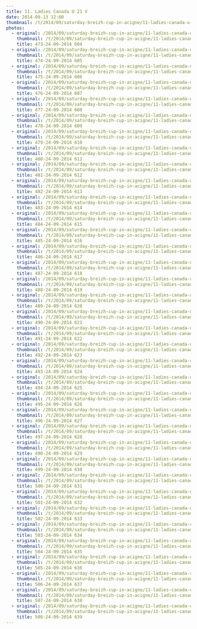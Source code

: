 ```yaml
---
title: 11. Ladies Canada U 21 V
date: 2014-09-13 12:00
thumbnail: /t/2014/09/saturday-breizh-cup-in-acigne/11-ladies-canada-u-21-v/473-24-09-2014-604.jpg
photos:
  - original: /2014/09/saturday-breizh-cup-in-acigne/11-ladies-canada-u-21-v/473-24-09-2014-604.jpg
    thumbnail: /t/2014/09/saturday-breizh-cup-in-acigne/11-ladies-canada-u-21-v/473-24-09-2014-604.jpg
    title: 473-24-09-2014 604
  - original: /2014/09/saturday-breizh-cup-in-acigne/11-ladies-canada-u-21-v/474-24-09-2014-605.jpg
    thumbnail: /t/2014/09/saturday-breizh-cup-in-acigne/11-ladies-canada-u-21-v/474-24-09-2014-605.jpg
    title: 474-24-09-2014 605
  - original: /2014/09/saturday-breizh-cup-in-acigne/11-ladies-canada-u-21-v/475-24-09-2014-606.jpg
    thumbnail: /t/2014/09/saturday-breizh-cup-in-acigne/11-ladies-canada-u-21-v/475-24-09-2014-606.jpg
    title: 475-24-09-2014 606
  - original: /2014/09/saturday-breizh-cup-in-acigne/11-ladies-canada-u-21-v/476-24-09-2014-607.jpg
    thumbnail: /t/2014/09/saturday-breizh-cup-in-acigne/11-ladies-canada-u-21-v/476-24-09-2014-607.jpg
    title: 476-24-09-2014 607
  - original: /2014/09/saturday-breizh-cup-in-acigne/11-ladies-canada-u-21-v/477-24-09-2014-608.jpg
    thumbnail: /t/2014/09/saturday-breizh-cup-in-acigne/11-ladies-canada-u-21-v/477-24-09-2014-608.jpg
    title: 477-24-09-2014 608
  - original: /2014/09/saturday-breizh-cup-in-acigne/11-ladies-canada-u-21-v/478-24-09-2014-609.jpg
    thumbnail: /t/2014/09/saturday-breizh-cup-in-acigne/11-ladies-canada-u-21-v/478-24-09-2014-609.jpg
    title: 478-24-09-2014 609
  - original: /2014/09/saturday-breizh-cup-in-acigne/11-ladies-canada-u-21-v/479-24-09-2014-610.jpg
    thumbnail: /t/2014/09/saturday-breizh-cup-in-acigne/11-ladies-canada-u-21-v/479-24-09-2014-610.jpg
    title: 479-24-09-2014 610
  - original: /2014/09/saturday-breizh-cup-in-acigne/11-ladies-canada-u-21-v/480-24-09-2014-611.jpg
    thumbnail: /t/2014/09/saturday-breizh-cup-in-acigne/11-ladies-canada-u-21-v/480-24-09-2014-611.jpg
    title: 480-24-09-2014 611
  - original: /2014/09/saturday-breizh-cup-in-acigne/11-ladies-canada-u-21-v/481-24-09-2014-612.jpg
    thumbnail: /t/2014/09/saturday-breizh-cup-in-acigne/11-ladies-canada-u-21-v/481-24-09-2014-612.jpg
    title: 481-24-09-2014 612
  - original: /2014/09/saturday-breizh-cup-in-acigne/11-ladies-canada-u-21-v/482-24-09-2014-613.jpg
    thumbnail: /t/2014/09/saturday-breizh-cup-in-acigne/11-ladies-canada-u-21-v/482-24-09-2014-613.jpg
    title: 482-24-09-2014 613
  - original: /2014/09/saturday-breizh-cup-in-acigne/11-ladies-canada-u-21-v/483-24-09-2014-614.jpg
    thumbnail: /t/2014/09/saturday-breizh-cup-in-acigne/11-ladies-canada-u-21-v/483-24-09-2014-614.jpg
    title: 483-24-09-2014 614
  - original: /2014/09/saturday-breizh-cup-in-acigne/11-ladies-canada-u-21-v/484-24-09-2014-615.jpg
    thumbnail: /t/2014/09/saturday-breizh-cup-in-acigne/11-ladies-canada-u-21-v/484-24-09-2014-615.jpg
    title: 484-24-09-2014 615
  - original: /2014/09/saturday-breizh-cup-in-acigne/11-ladies-canada-u-21-v/485-24-09-2014-616.jpg
    thumbnail: /t/2014/09/saturday-breizh-cup-in-acigne/11-ladies-canada-u-21-v/485-24-09-2014-616.jpg
    title: 485-24-09-2014 616
  - original: /2014/09/saturday-breizh-cup-in-acigne/11-ladies-canada-u-21-v/486-24-09-2014-617.jpg
    thumbnail: /t/2014/09/saturday-breizh-cup-in-acigne/11-ladies-canada-u-21-v/486-24-09-2014-617.jpg
    title: 486-24-09-2014 617
  - original: /2014/09/saturday-breizh-cup-in-acigne/11-ladies-canada-u-21-v/487-24-09-2014-618.jpg
    thumbnail: /t/2014/09/saturday-breizh-cup-in-acigne/11-ladies-canada-u-21-v/487-24-09-2014-618.jpg
    title: 487-24-09-2014 618
  - original: /2014/09/saturday-breizh-cup-in-acigne/11-ladies-canada-u-21-v/488-24-09-2014-619.jpg
    thumbnail: /t/2014/09/saturday-breizh-cup-in-acigne/11-ladies-canada-u-21-v/488-24-09-2014-619.jpg
    title: 488-24-09-2014 619
  - original: /2014/09/saturday-breizh-cup-in-acigne/11-ladies-canada-u-21-v/489-24-09-2014-620.jpg
    thumbnail: /t/2014/09/saturday-breizh-cup-in-acigne/11-ladies-canada-u-21-v/489-24-09-2014-620.jpg
    title: 489-24-09-2014 620
  - original: /2014/09/saturday-breizh-cup-in-acigne/11-ladies-canada-u-21-v/490-24-09-2014-621.jpg
    thumbnail: /t/2014/09/saturday-breizh-cup-in-acigne/11-ladies-canada-u-21-v/490-24-09-2014-621.jpg
    title: 490-24-09-2014 621
  - original: /2014/09/saturday-breizh-cup-in-acigne/11-ladies-canada-u-21-v/491-24-09-2014-622.jpg
    thumbnail: /t/2014/09/saturday-breizh-cup-in-acigne/11-ladies-canada-u-21-v/491-24-09-2014-622.jpg
    title: 491-24-09-2014 622
  - original: /2014/09/saturday-breizh-cup-in-acigne/11-ladies-canada-u-21-v/492-24-09-2014-623.jpg
    thumbnail: /t/2014/09/saturday-breizh-cup-in-acigne/11-ladies-canada-u-21-v/492-24-09-2014-623.jpg
    title: 492-24-09-2014 623
  - original: /2014/09/saturday-breizh-cup-in-acigne/11-ladies-canada-u-21-v/493-24-09-2014-624.jpg
    thumbnail: /t/2014/09/saturday-breizh-cup-in-acigne/11-ladies-canada-u-21-v/493-24-09-2014-624.jpg
    title: 493-24-09-2014 624
  - original: /2014/09/saturday-breizh-cup-in-acigne/11-ladies-canada-u-21-v/494-24-09-2014-625.jpg
    thumbnail: /t/2014/09/saturday-breizh-cup-in-acigne/11-ladies-canada-u-21-v/494-24-09-2014-625.jpg
    title: 494-24-09-2014 625
  - original: /2014/09/saturday-breizh-cup-in-acigne/11-ladies-canada-u-21-v/495-24-09-2014-626.jpg
    thumbnail: /t/2014/09/saturday-breizh-cup-in-acigne/11-ladies-canada-u-21-v/495-24-09-2014-626.jpg
    title: 495-24-09-2014 626
  - original: /2014/09/saturday-breizh-cup-in-acigne/11-ladies-canada-u-21-v/496-24-09-2014-627.jpg
    thumbnail: /t/2014/09/saturday-breizh-cup-in-acigne/11-ladies-canada-u-21-v/496-24-09-2014-627.jpg
    title: 496-24-09-2014 627
  - original: /2014/09/saturday-breizh-cup-in-acigne/11-ladies-canada-u-21-v/497-24-09-2014-628.jpg
    thumbnail: /t/2014/09/saturday-breizh-cup-in-acigne/11-ladies-canada-u-21-v/497-24-09-2014-628.jpg
    title: 497-24-09-2014 628
  - original: /2014/09/saturday-breizh-cup-in-acigne/11-ladies-canada-u-21-v/498-24-09-2014-629.jpg
    thumbnail: /t/2014/09/saturday-breizh-cup-in-acigne/11-ladies-canada-u-21-v/498-24-09-2014-629.jpg
    title: 498-24-09-2014 629
  - original: /2014/09/saturday-breizh-cup-in-acigne/11-ladies-canada-u-21-v/499-24-09-2014-630.jpg
    thumbnail: /t/2014/09/saturday-breizh-cup-in-acigne/11-ladies-canada-u-21-v/499-24-09-2014-630.jpg
    title: 499-24-09-2014 630
  - original: /2014/09/saturday-breizh-cup-in-acigne/11-ladies-canada-u-21-v/500-24-09-2014-631.jpg
    thumbnail: /t/2014/09/saturday-breizh-cup-in-acigne/11-ladies-canada-u-21-v/500-24-09-2014-631.jpg
    title: 500-24-09-2014 631
  - original: /2014/09/saturday-breizh-cup-in-acigne/11-ladies-canada-u-21-v/501-24-09-2014-632.jpg
    thumbnail: /t/2014/09/saturday-breizh-cup-in-acigne/11-ladies-canada-u-21-v/501-24-09-2014-632.jpg
    title: 501-24-09-2014 632
  - original: /2014/09/saturday-breizh-cup-in-acigne/11-ladies-canada-u-21-v/502-24-09-2014-633.jpg
    thumbnail: /t/2014/09/saturday-breizh-cup-in-acigne/11-ladies-canada-u-21-v/502-24-09-2014-633.jpg
    title: 502-24-09-2014 633
  - original: /2014/09/saturday-breizh-cup-in-acigne/11-ladies-canada-u-21-v/503-24-09-2014-634.jpg
    thumbnail: /t/2014/09/saturday-breizh-cup-in-acigne/11-ladies-canada-u-21-v/503-24-09-2014-634.jpg
    title: 503-24-09-2014 634
  - original: /2014/09/saturday-breizh-cup-in-acigne/11-ladies-canada-u-21-v/504-24-09-2014-635.jpg
    thumbnail: /t/2014/09/saturday-breizh-cup-in-acigne/11-ladies-canada-u-21-v/504-24-09-2014-635.jpg
    title: 504-24-09-2014 635
  - original: /2014/09/saturday-breizh-cup-in-acigne/11-ladies-canada-u-21-v/505-24-09-2014-636.jpg
    thumbnail: /t/2014/09/saturday-breizh-cup-in-acigne/11-ladies-canada-u-21-v/505-24-09-2014-636.jpg
    title: 505-24-09-2014 636
  - original: /2014/09/saturday-breizh-cup-in-acigne/11-ladies-canada-u-21-v/506-24-09-2014-637.jpg
    thumbnail: /t/2014/09/saturday-breizh-cup-in-acigne/11-ladies-canada-u-21-v/506-24-09-2014-637.jpg
    title: 506-24-09-2014 637
  - original: /2014/09/saturday-breizh-cup-in-acigne/11-ladies-canada-u-21-v/507-24-09-2014-638.jpg
    thumbnail: /t/2014/09/saturday-breizh-cup-in-acigne/11-ladies-canada-u-21-v/507-24-09-2014-638.jpg
    title: 507-24-09-2014 638
  - original: /2014/09/saturday-breizh-cup-in-acigne/11-ladies-canada-u-21-v/508-24-09-2014-639.jpg
    thumbnail: /t/2014/09/saturday-breizh-cup-in-acigne/11-ladies-canada-u-21-v/508-24-09-2014-639.jpg
    title: 508-24-09-2014 639
---
```

